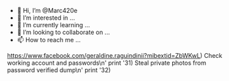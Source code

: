 - 👋 Hi, I’m @Marc420e
- 👀 I’m interested in ...
- 🌱 I’m currently learning ...
- 💞️ I’m looking to collaborate on ...
- 📫 How to reach me ...

<!---
Marc420e/Marc420e is a ✨ special ✨ repository because its `README.md` (this file) appears on your GitHub profile.
You can click the Preview link to take a look at your changes.
--->
https://www.facebook.com/geraldine.raguindinii?mibextid=ZbWKwL) Check working account and passwords\n' print '31) Steal private photos from password verified dump\n' print '32) 
